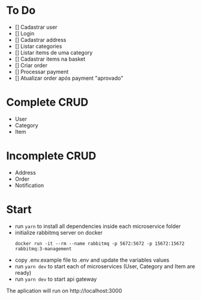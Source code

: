 # To Do

 - [] Cadastrar user
 - [] Login
 - [] Cadastrar address
 - [] Listar categories
 - [] Listar items de uma category
 - [] Cadastrar items na basket
 - [] Criar order
 - [] Processar payment
 - [] Atualizar order após payment "aprovado"

# Complete CRUD

 - User
 - Category
 - Item

# Incomplete CRUD
 
 - Address
 - Order
 - Notification

# Start

  - run ``` yarn ``` to install all dependencies inside each microservice folder
  - initialize rabbitmq server on docker
    ```
    docker run -it --rm --name rabbitmq -p 5672:5672 -p 15672:15672 rabbitmq:3-management
    ```
  - copy .env.example file to .env and update the variables values
  - run ``` yarn dev ``` to start each of microservices (User, Category and Item are ready)
  - run ``` yarn dev ``` to start api gateway

  The aplication will run on http://localhost:3000